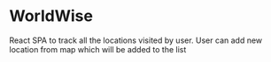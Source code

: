 # WorldWise
React SPA to track all the locations visited by user. User can add new location from map which will be added to the list

